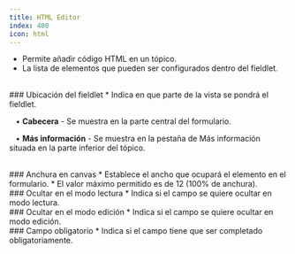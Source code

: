 ```yaml
---
title: HTML Editor
index: 400
icon: html
---
```

* Permite añadir código HTML en un tópico.
* La lista de elementos que pueden ser configurados dentro del fieldlet.

<br />
### Ubicación del fieldlet
* Indica en que parte de la vista se pondrá el fieldlet. <br />

&nbsp; &nbsp;• **Cabecera** - Se muestra en la parte central del formulario. <br />

&nbsp; &nbsp;• **Más información** - Se muestra en la pestaña de Más información situada en la parte inferior del tópico.<br />

<br />
### Anchura en canvas
* Establece el ancho que ocupará el elemento en el formulario.
* El valor máximo permitido es de 12 (100% de anchura).

<br />
### Ocultar en el modo lectura
* Indica si el campo se quiere ocultar en modo lectura.

<br />
### Ocultar en el modo edición
* Indica si el campo se quiere ocultar en modo edición.

<br />
### Campo obligatorio
* Indica si el campo tiene que ser completado obligatoriamente.